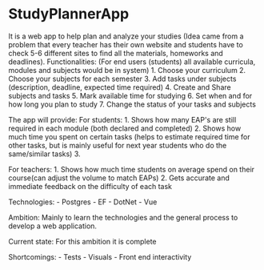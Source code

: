 # StudyPlannerApp

It is a web app to help plan and analyze your studies (Idea came from a problem that every teacher has their own website
and students have to check 5-6 different sites to find all the materials, homeworks and deadlines).
Functionalities:
    (For end users (students) all available curricula, modules and subjects would be in system)
    1. Choose your curriculum
    2. Choose your subjects for each semester
    3. Add tasks under subjects (description, deadline, expected time required)
    4. Create and Share subjects and tasks
    5. Mark available time for studying
    6. Set when and for how long you plan to study
    7. Change the status of your tasks and subjects

The app will provide:
For students: 
    1. Shows how many EAP's are still required in each module (both declared and completed)
    2. Shows how much time you spent on certain tasks (helps to estimate required time for other tasks, but is
       mainly useful for next year students who do the same/similar tasks)
    3. 

For teachers:
    1. Shows how much time students on average spend on their course(can adjust the volume to match EAPs)
    2. Gets accurate and immediate feedback on the difficulty of each task

Technologies:
    - Postgres
    - EF
    - DotNet
    - Vue

Ambition:
    Mainly to learn the technologies and the general process to develop a web application.

Current state:
    For this ambition it is complete

Shortcomings:
    - Tests
    - Visuals
    - Front end interactivity